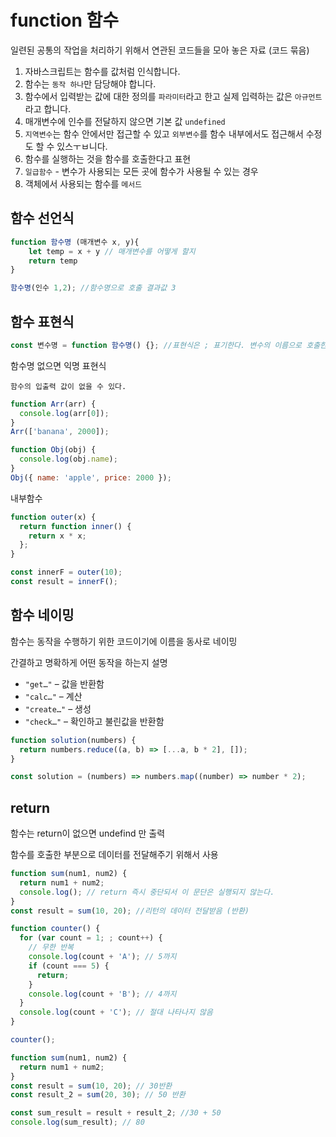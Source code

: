 # function 함수

일련된 공통의 작업을 처리하기 위해서 연관된 코드들을 모아 놓은 자료 (코드 묶음)

1. 자바스크립트는 함수를 값처럼 인식합니다.
2. 함수는 `동작 하나`만 담당해야 합니다.
3. 함수에서 입력받는 값에 대한 정의를 `파라미터`라고 한고
   실제 입력하는 값은 `아규먼트`라고 합니다.
4. 매개변수에 인수를 전달하지 않으면 기본 값 `undefined`
5. `지역변수`는 함수 안에서만 접근할 수 있고
   `외부변수`를 함수 내부에서도 접근해서 수정도 할 수 있스ㅜㅂ니다.
6. 함수를 실행하는 것을 함수를 호출한다고 표현
7. `일급함수` - 변수가 사용되는 모든 곳에 함수가 사용될 수 있는 경우
8. 객체에서 사용되는 함수를 `메서드`

## 함수 선언식

```js
function 함수명 (매개변수 x, y){
	let temp = x + y // 매개변수를 어떻게 할지
	return temp
}

함수명(인수 1,2); //함수명으로 호출 결과값 3
```

## 함수 표현식

```js
const 변수명 = function 함수명() {}; //표현식은 ; 표기한다. 변수의 이름으로 호출한다
```

함수명 없으면 익명 표현식

`함수의 입출력 값이 없을 수 있다.`

```js
function Arr(arr) {
  console.log(arr[0]);
}
Arr(['banana', 2000]);

function Obj(obj) {
  console.log(obj.name);
}
Obj({ name: 'apple', price: 2000 });
```

내부함수

```js
function outer(x) {
  return function inner() {
    return x * x;
  };
}

const innerF = outer(10);
const result = innerF();
```

## 함수 네이밍

함수는 동작을 수행하기 위한 코드이기에 이름을 동사로 네이밍

간결하고 명확하게 어떤 동작을 하는지 설명

- `"get…"` – 값을 반환함
- `"calc…"` – 계산
- `"create…"` – 생성
- `"check…"` – 확인하고 불린값을 반환함

```js
function solution(numbers) {
  return numbers.reduce((a, b) => [...a, b * 2], []);
}

const solution = (numbers) => numbers.map((number) => number * 2);
```

## return

함수는 return이 없으면 undefind 만 출력

함수를 호출한 부분으로 데이터를 전달해주기 위해서 사용

```js
function sum(num1, num2) {
  return num1 + num2;
  console.log(); // return 즉시 중단되서 이 문단은 실행되지 않는다.
}
const result = sum(10, 20); //리턴의 데이터 전달받음 (반환)
```

```js
function counter() {
  for (var count = 1; ; count++) {
    // 무한 반복
    console.log(count + 'A'); // 5까지
    if (count === 5) {
      return;
    }
    console.log(count + 'B'); // 4까지
  }
  console.log(count + 'C'); // 절대 나타나지 않음
}

counter();
```

```js
function sum(num1, num2) {
  return num1 + num2;
}
const result = sum(10, 20); // 30반환
const result_2 = sum(20, 30); // 50 반환

const sum_result = result + result_2; //30 + 50
console.log(sum_result); // 80
```
